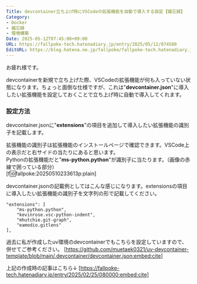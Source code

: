 ```yaml
---
Title: devcontainer立ち上げ時にVSCodeの拡張機能を自動で導入する設定【備忘録】
Category:
- Docker
- 備忘録
- 環境構築
Date: 2025-05-12T07:45:00+09:00
URL: https://fallpoke-tech.hatenadiary.jp/entry/2025/05/12/074500
EditURL: https://blog.hatena.ne.jp/fallpoke/fallpoke-tech.hatenadiary.jp/atom/entry/6802418398421994275
---
```


お疲れ様です。

devcontainerを新規で立ち上げた際、VSCodeの拡張機能が何も入っていない状態になります。ちょっと面倒な仕様ですが、これは"**devcontainer.json**"に導入したい拡張機能を設定しておくことで立ち上げ時に自動で導入してくれます。

### 設定方法  
devcontainer.jsonに"**extensions**"の項目を追加して導入したい拡張機能の識別子を記載します。  

拡張機能の識別子は拡張機能のインストールページで確認できます。VSCode上の表示だと右サイドの当たりにあると思います。  
Pythonの拡張機能だと"**ms-python.python**"が識別子に当たります。（画像の赤線で囲っている部分）  
[f:id:fallpoke:20250510233613p:plain]

devcontainer.jsonの記載例としてはこんな感じになります。extensionsの項目に導入したい拡張機能の識別子を文字列の形で記載してください。
```
"extensions": [
    "ms-python.python",
    "kevinrose.vsc-python-indent",
    "mhutchie.git-graph",
    "eamodio.gitlens"
],
```

過去に私が作成したuv環境のdevcontainerでもこちらを設定していますので、併せてご参考ください。
[https://github.com/muetaek0321/uv-devcontainer-template/blob/main/.devcontainer/devcontainer.json:embed:cite]

上記の作成時の記事はこちら↓
[https://fallpoke-tech.hatenadiary.jp/entry/2025/02/25/080000:embed:cite]


